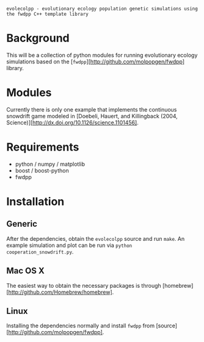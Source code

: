 
	evolecolpp - evolutionary ecology population genetic simulations using the fwdpp C++ template library 

# Background

This will be a collection of python modules for running evolutionary ecology simulations based on the [`fwdpp`][http://github.com/molpopgen/fwdpp] library.

# Modules

Currently there is only one example that implements the continuous snowdrift game modeled in [Doebeli, Hauert, and Killingback (2004, Science)][http://dx.doi.org/10.1126/science.1101456].

# Requirements

- python / numpy / matplotlib
- boost / boost-python
- fwdpp

# Installation

## Generic

After the dependencies, obtain the `evolecolpp` source and run `make`. An example simulation and plot can be run via `python cooperation_snowdrift.py`.

## Mac OS X

The easiest way to obtain the necessary packages is through [homebrew][http://github.com/Homebrew/homebrew].

## Linux

Installing the dependencies normally and install `fwdpp` from [source][http://github.com/molpopgen/fwdpp].

